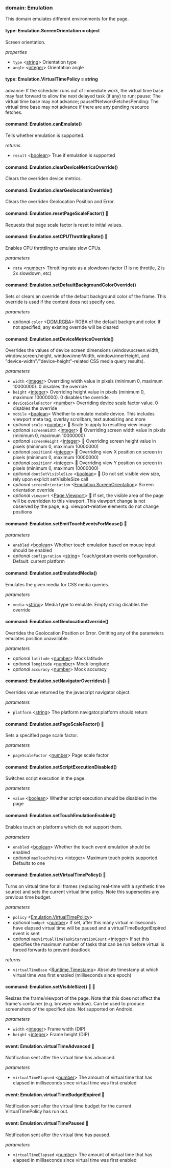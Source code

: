 
### domain: Emulation

This domain emulates different environments for the page.


#### type: Emulation.ScreenOrientation = object

Screen orientation.

*properties*
-  `type` <[string]> Orientation type
-  `angle` <[integer]> Orientation angle


#### type: Emulation.VirtualTimePolicy = string

advance: If the scheduler runs out of immediate work, the virtual time base may fast forward to
allow the next delayed task (if any) to run; pause: The virtual time base may not advance;
pauseIfNetworkFetchesPending: The virtual time base may not advance if there are any pending
resource fetches.


#### command: Emulation.canEmulate()

Tells whether emulation is supported.

*returns*
-  `result` <[boolean]> True if emulation is supported


#### command: Emulation.clearDeviceMetricsOverride()

Clears the overriden device metrics.


#### command: Emulation.clearGeolocationOverride()

Clears the overriden Geolocation Position and Error.


#### command: Emulation.resetPageScaleFactor() 🌱

Requests that page scale factor is reset to initial values.


#### command: Emulation.setCPUThrottlingRate() 🌱

Enables CPU throttling to emulate slow CPUs.

*parameters*
-  `rate` <[number]> Throttling rate as a slowdown factor (1 is no throttle, 2 is 2x slowdown, etc)


#### command: Emulation.setDefaultBackgroundColorOverride()

Sets or clears an override of the default background color of the frame. This override is used
if the content does not specify one.

*parameters*
- *optional* `color` <[DOM.RGBA]> RGBA of the default background color. If not specified, any existing override will be
cleared


#### command: Emulation.setDeviceMetricsOverride()

Overrides the values of device screen dimensions (window.screen.width, window.screen.height,
window.innerWidth, window.innerHeight, and "device-width"/"device-height"-related CSS media
query results).

*parameters*
-  `width` <[integer]> Overriding width value in pixels (minimum 0, maximum 10000000). 0 disables the override
-  `height` <[integer]> Overriding height value in pixels (minimum 0, maximum 10000000). 0 disables the override
-  `deviceScaleFactor` <[number]> Overriding device scale factor value. 0 disables the override
-  `mobile` <[boolean]> Whether to emulate mobile device. This includes viewport meta tag, overlay scrollbars, text
autosizing and more
- *optional* `scale` <[number]> 🌱 Scale to apply to resulting view image
- *optional* `screenWidth` <[integer]> 🌱 Overriding screen width value in pixels (minimum 0, maximum 10000000)
- *optional* `screenHeight` <[integer]> 🌱 Overriding screen height value in pixels (minimum 0, maximum 10000000)
- *optional* `positionX` <[integer]> 🌱 Overriding view X position on screen in pixels (minimum 0, maximum 10000000)
- *optional* `positionY` <[integer]> 🌱 Overriding view Y position on screen in pixels (minimum 0, maximum 10000000)
- *optional* `dontSetVisibleSize` <[boolean]> 🌱 Do not set visible view size, rely upon explicit setVisibleSize call
- *optional* `screenOrientation` <[Emulation.ScreenOrientation]> Screen orientation override
- *optional* `viewport` <[Page.Viewport]> 🌱 If set, the visible area of the page will be overridden to this viewport. This viewport
change is not observed by the page, e.g. viewport-relative elements do not change positions


#### command: Emulation.setEmitTouchEventsForMouse() 🌱

*parameters*
-  `enabled` <[boolean]> Whether touch emulation based on mouse input should be enabled
- *optional* `configuration` <[string]> Touch/gesture events configuration. Default: current platform


#### command: Emulation.setEmulatedMedia()

Emulates the given media for CSS media queries.

*parameters*
-  `media` <[string]> Media type to emulate. Empty string disables the override


#### command: Emulation.setGeolocationOverride()

Overrides the Geolocation Position or Error. Omitting any of the parameters emulates position
unavailable.

*parameters*
- *optional* `latitude` <[number]> Mock latitude
- *optional* `longitude` <[number]> Mock longitude
- *optional* `accuracy` <[number]> Mock accuracy


#### command: Emulation.setNavigatorOverrides() 🌱

Overrides value returned by the javascript navigator object.

*parameters*
-  `platform` <[string]> The platform navigator.platform should return


#### command: Emulation.setPageScaleFactor() 🌱

Sets a specified page scale factor.

*parameters*
-  `pageScaleFactor` <[number]> Page scale factor


#### command: Emulation.setScriptExecutionDisabled()

Switches script execution in the page.

*parameters*
-  `value` <[boolean]> Whether script execution should be disabled in the page


#### command: Emulation.setTouchEmulationEnabled()

Enables touch on platforms which do not support them.

*parameters*
-  `enabled` <[boolean]> Whether the touch event emulation should be enabled
- *optional* `maxTouchPoints` <[integer]> Maximum touch points supported. Defaults to one


#### command: Emulation.setVirtualTimePolicy() 🌱

Turns on virtual time for all frames (replacing real-time with a synthetic time source) and sets
the current virtual time policy.  Note this supersedes any previous time budget.

*parameters*
-  `policy` <[Emulation.VirtualTimePolicy]> 
- *optional* `budget` <[number]> If set, after this many virtual milliseconds have elapsed virtual time will be paused and a
virtualTimeBudgetExpired event is sent
- *optional* `maxVirtualTimeTaskStarvationCount` <[integer]> If set this specifies the maximum number of tasks that can be run before virtual is forced
forwards to prevent deadlock

*returns*
-  `virtualTimeBase` <[Runtime.Timestamp]> Absolute timestamp at which virtual time was first enabled (milliseconds since epoch)


#### command: Emulation.setVisibleSize() 🌱 🍂

Resizes the frame/viewport of the page. Note that this does not affect the frame's container
(e.g. browser window). Can be used to produce screenshots of the specified size. Not supported
on Android.

*parameters*
-  `width` <[integer]> Frame width (DIP)
-  `height` <[integer]> Frame height (DIP)


#### event: Emulation.virtualTimeAdvanced 🌱

Notification sent after the virtual time has advanced.

*parameters*
-  `virtualTimeElapsed` <[number]> The amount of virtual time that has elapsed in milliseconds since virtual time was first
enabled


#### event: Emulation.virtualTimeBudgetExpired 🌱

Notification sent after the virtual time budget for the current VirtualTimePolicy has run out.


#### event: Emulation.virtualTimePaused 🌱

Notification sent after the virtual time has paused.

*parameters*
-  `virtualTimeElapsed` <[number]> The amount of virtual time that has elapsed in milliseconds since virtual time was first
enabled

[DOM.RGBA]: dom.md#type-domrgba--object "DOM.RGBA"
[Emulation.ScreenOrientation]: emulation.md#type-emulationscreenorientation--object "Emulation.ScreenOrientation"
[Page.Viewport]: page.md#type-pageviewport--object "Page.Viewport"
[Emulation.VirtualTimePolicy]: emulation.md#type-emulationvirtualtimepolicy--string "Emulation.VirtualTimePolicy"
[Runtime.Timestamp]: runtime.md#type-runtimetimestamp--number "Runtime.Timestamp"
[boolean]: https://developer.mozilla.org/en-US/docs/Web/JavaScript/Reference/Global_Objects/JSON "JSON boolean"
[string]: https://developer.mozilla.org/en-US/docs/Web/JavaScript/Reference/Global_Objects/JSON "JSON string"
[number]: https://developer.mozilla.org/en-US/docs/Web/JavaScript/Reference/Global_Objects/JSON "JSON number"
[integer]: https://developer.mozilla.org/en-US/docs/Web/JavaScript/Reference/Global_Objects/JSON "JSON integer"
[object]: https://developer.mozilla.org/en-US/docs/Web/JavaScript/Reference/Global_Objects/JSON "JSON object"
[any]: https://developer.mozilla.org/en-US/docs/Web/JavaScript/Reference/Global_Objects/JSON "JSON any"